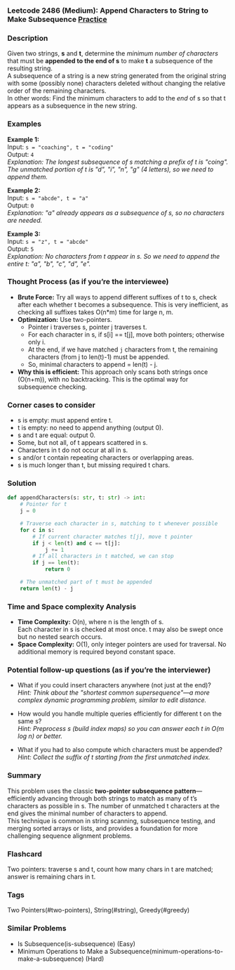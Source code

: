 ### Leetcode 2486 (Medium): Append Characters to String to Make Subsequence [Practice](https://leetcode.com/problems/append-characters-to-string-to-make-subsequence)

### Description  
Given two strings, **s** and **t**, determine the *minimum number of characters* that must be **appended to the end of s** to make **t** a subsequence of the resulting string.  
A subsequence of a string is a new string generated from the original string with some (possibly none) characters deleted without changing the relative order of the remaining characters.  
In other words: Find the minimum characters to add to the *end* of s so that t appears as a subsequence in the new string.

### Examples  

**Example 1:**  
Input: `s = "coaching", t = "coding"`  
Output: `4`  
*Explanation: The longest subsequence of s matching a prefix of t is "coing". The unmatched portion of t is "d", "i", "n", "g" (4 letters), so we need to append them.*

**Example 2:**  
Input: `s = "abcde", t = "a"`  
Output: `0`  
*Explanation: "a" already appears as a subsequence of s, so no characters are needed.*

**Example 3:**  
Input: `s = "z", t = "abcde"`  
Output: `5`  
*Explanation: No characters from t appear in s. So we need to append the entire t: "a", "b", "c", "d", "e".*


### Thought Process (as if you’re the interviewee)  
- **Brute Force:** Try all ways to append different suffixes of t to s, check after each whether t becomes a subsequence. This is very inefficient, as checking all suffixes takes O(n\*m) time for large n, m.
- **Optimization:** Use two-pointers.  
    - Pointer i traverses s, pointer j traverses t.
    - For each character in s, if s[i] == t[j], move both pointers; otherwise only i.
    - At the end, if we have matched `j` characters from t, the remaining characters (from j to len(t)-1) must be appended.
    - So, minimal characters to append = len(t) - j.
- **Why this is efficient:** This approach only scans both strings once (O(n+m)), with no backtracking. This is the optimal way for subsequence checking.

### Corner cases to consider  
- s is empty: must append entire t.
- t is empty: no need to append anything (output 0).
- s and t are equal: output 0.
- Some, but not all, of t appears scattered in s.
- Characters in t do not occur at all in s.
- s and/or t contain repeating characters or overlapping areas.
- s is much longer than t, but missing required t chars.

### Solution

```python
def appendCharacters(s: str, t: str) -> int:
    # Pointer for t
    j = 0

    # Traverse each character in s, matching to t whenever possible
    for c in s:
        # If current character matches t[j], move t pointer
        if j < len(t) and c == t[j]:
            j += 1
        # If all characters in t matched, we can stop
        if j == len(t):
            return 0

    # The unmatched part of t must be appended
    return len(t) - j
```

### Time and Space complexity Analysis  

- **Time Complexity:** O(n), where n is the length of s.  
  Each character in s is checked at most once. t may also be swept once but no nested search occurs.
- **Space Complexity:** O(1), only integer pointers are used for traversal. No additional memory is required beyond constant space.

### Potential follow-up questions (as if you’re the interviewer)  

- What if you could insert characters anywhere (not just at the end)?  
  *Hint: Think about the "shortest common supersequence"—a more complex dynamic programming problem, similar to edit distance.*

- How would you handle multiple queries efficiently for different t on the same s?  
  *Hint: Preprocess s (build index maps) so you can answer each t in O(m log n) or better.*

- What if you had to also compute which characters must be appended?  
  *Hint: Collect the suffix of t starting from the first unmatched index.*

### Summary
This problem uses the classic **two-pointer subsequence pattern**—efficiently advancing through both strings to match as many of t’s characters as possible in s. The number of unmatched t characters at the end gives the minimal number of characters to append.  
This technique is common in string scanning, subsequence testing, and merging sorted arrays or lists, and provides a foundation for more challenging sequence alignment problems.


### Flashcard
Two pointers: traverse s and t, count how many chars in t are matched; answer is remaining chars in t.

### Tags
Two Pointers(#two-pointers), String(#string), Greedy(#greedy)

### Similar Problems
- Is Subsequence(is-subsequence) (Easy)
- Minimum Operations to Make a Subsequence(minimum-operations-to-make-a-subsequence) (Hard)